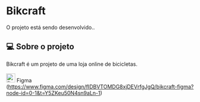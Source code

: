 # Bikcraft
O projeto está sendo desenvolvido.. 


## 💻 Sobre o projeto
Bikcraft é um projeto de uma loja online de bicicletas.
<br>
<br>
<img alt="figma" width="24px" src="https://raw.githubusercontent.com/marwin1991/profile-technology-icons/refs/heads/main/icons/figma.png" /> Figma (https://www.figma.com/design/fIDBVTOMDG8xjDEVrfgJgQ/bikcraft-figma?node-id=0-1&t=Y5ZKeu50N4sn9aLn-1)
